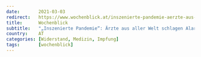 ```yaml
---
date:       2021-03-03
redirect:   https://www.wochenblick.at/inszenierte-pandemie-aerzte-aus-aller-welt-schlagen-alarm/
title:      Wochenblick
subtitle:   "„Inszenierte Pandemie“: Ärzte aus aller Welt schlagen Alarm!"
country:    AT
categories: [Widerstand, Medizin, Impfung]
tags:       [wochenblick]
---
```

